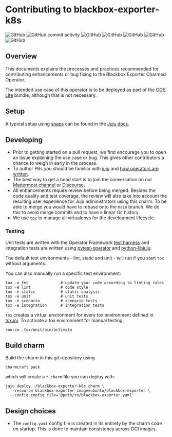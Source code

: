 # Contributing to blackbox-exporter-k8s
![GitHub](https://img.shields.io/github/license/canonical/blackbox-exporter-k8s-operator)
![GitHub commit activity](https://img.shields.io/github/commit-activity/y/canonical/blackbox-exporter-k8s-operator)
![GitHub](https://img.shields.io/tokei/lines/github/canonical/blackbox-exporter-k8s-operator)
![GitHub](https://img.shields.io/github/issues/canonical/blackbox-exporter-k8s-operator)
![GitHub](https://img.shields.io/github/issues-pr/canonical/blackbox-exporter-k8s-operator) ![GitHub](https://img.shields.io/github/contributors/canonical/blackbox-exporter-k8s-operator) ![GitHub](https://img.shields.io/github/watchers/canonical/blackbox-exporter-k8s-operator?style=social)

## Overview

This documents explains the processes and practices recommended for
contributing enhancements or bug fixing to the Blackbox Exporter Charmed Operator.

The intended use case of this operator is to be deployed as part of the
[COS Lite] bundle, although that is not necessary.


## Setup

A typical setup using [snaps](https://snapcraft.io/) can be found in the
[Juju docs](https://juju.is/docs/sdk/dev-setup).


## Developing

- Prior to getting started on a pull request, we first encourage you to open an
  issue explaining the use case or bug.
  This gives other contributors a chance to weigh in early in the process.
- To author PRs you should be familiar with [juju](https://juju.is/#what-is-juju)
  and [how operators are written](https://juju.is/docs/sdk).
- The best way to get a head start is to join the conversation on our
  [Mattermost channel] or [Discourse].
- All enhancements require review before being merged. Besides the
  code quality and test coverage, the review will also take into
  account the resulting user experience for Juju administrators using
  this charm. To be able to merge you would have to rebase
  onto the `main` branch. We do this to avoid merge commits and to have a
  linear Git history.
- We use [`tox`](https://tox.wiki/en/latest/#) to manage all virtualenvs for
  the development lifecycle.


### Testing
Unit tests are written with the Operator Framework [test harness] and
integration tests are written using [pytest-operator] and [python-libjuju].

The default test environments - lint, static and unit - will run if you start
`tox` without arguments.

You can also manually run a specific test environment:

```shell
tox -e fmt              # update your code according to linting rules
tox -e lint             # code style
tox -e static           # static analysis
tox -e unit             # unit tests
tox -e scenario         # scenario tests
tox -e integration      # integration tests
```

`tox` creates a virtual environment for every tox environment defined in
[tox.ini](tox.ini). To activate a tox environment for manual testing,

```shell
source .tox/unit/bin/activate
```


## Build charm

Build the charm in this git repository using

```shell
charmcraft pack
```

which will create a `*.charm` file you can deploy with:

```shell
juju deploy ./blackbox-exporter-k8s.charm \
  --resource blackbox-exporter-image=ubuntu/blackbox-exporter \
  --config config_file='@path/to/blackbox-exporter.yaml'
```


## Design choices
- The `config.yaml` config file is created in its entirety by the charm
  code on startup. This is done to maintain consistency across OCI images.

[gh:Prometheus operator]: https://github.com/canonical/prometheus-k8s-operator
[Prometheus operator]: https://charmhub.io/prometheus-k8s
[COS Lite]: https://charmhub.io/cos-lite
[Mattermost channel]: https://chat.charmhub.io/charmhub/channels/observability
[Discourse]: https://discourse.charmhub.io/tag/blackbox-exporter
[test harness]: https://ops.readthedocs.io/en/latest/#module-ops.testing
[pytest-operator]: https://github.com/charmed-kubernetes/pytest-operator/blob/main/docs/reference.md
[python-libjuju]: https://pythonlibjuju.readthedocs.io/en/latest/

